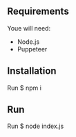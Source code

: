 ## Requirements
Youe will need:
- Node.js 
- Puppeteer

## Installation
Run $ npm i


## Run
Run $ node index.js